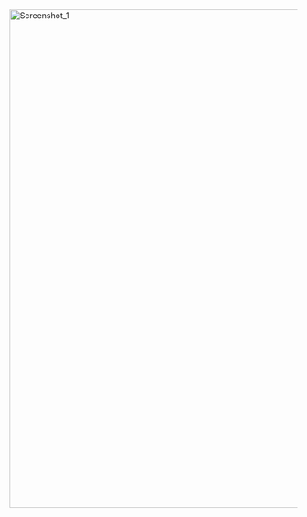 <img width="1580" height="873" alt="Screenshot_1" src="https://github.com/user-attachments/assets/961baa5d-2120-4df3-a007-5ccb1d658033" />
